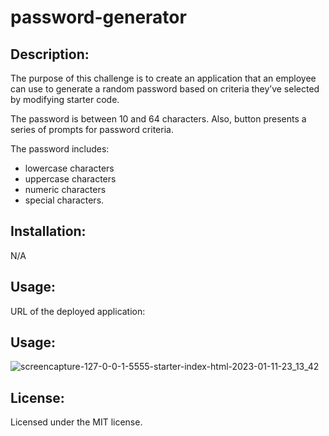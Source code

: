 # password-generator


## Description:

The purpose of this challenge is to create an application that an employee can use to generate a random password based on criteria they’ve selected by modifying starter code. 

The password is between 10 and 64 characters. Also, button  presents a series of prompts for password criteria.

The password includes:
- lowercase characters
- uppercase characters
- numeric characters
- special characters.

## Installation:

N/A

## Usage:

URL of the deployed application: 


 ## Usage:

![screencapture-127-0-0-1-5555-starter-index-html-2023-01-11-23_13_42](https://user-images.githubusercontent.com/117371691/211938269-806c85a0-f465-4870-b119-5c8c32aadb5d.png)



## License:

Licensed under the MIT license.